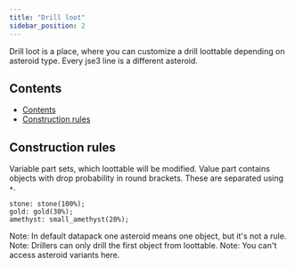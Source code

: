 ```yaml
---
title: "Drill loot"
sidebar_position: 2
---
```


Drill loot is a place, where you can customize a drill loottable
depending on asteroid type. Every jse3 line is a different asteroid.

## Contents

- [Contents](#contents)
- [Construction rules](#construction-rules)

## Construction rules

Variable part sets, which loottable will be modified.
Value part contains objects with drop probability in round brackets. These are separated using `+`.

```text showLineNumbers
stone: stone(100%);
gold: gold(30%);
amethyst: small_amethyst(20%);
```

Note: In default datapack one asteroid means one object, but it's not a rule.  
Note: Drillers can only drill the first object from loottable.
Note: You can't access asteroid variants here.